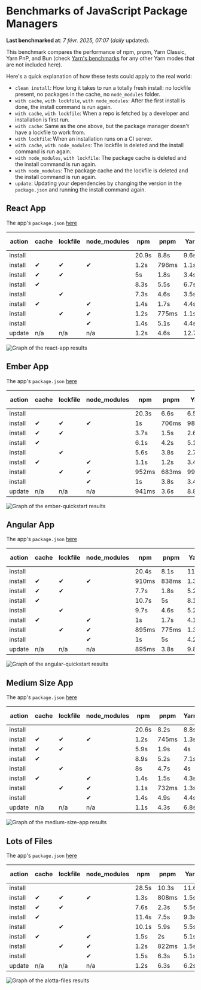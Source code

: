 # Benchmarks of JavaScript Package Managers

**Last benchmarked at**: _7 févr. 2025, 07:07_ (_daily_ updated).

This benchmark compares the performance of npm, pnpm, Yarn Classic, Yarn PnP, and Bun (check [Yarn's benchmarks](https://yarnpkg.com/benchmarks) for any other Yarn modes that are not included here).

Here's a quick explanation of how these tests could apply to the real world:

- `clean install`: How long it takes to run a totally fresh install: no lockfile present, no packages in the cache, no `node_modules` folder.
- `with cache`, `with lockfile`, `with node_modules`: After the first install is done, the install command is run again.
- `with cache`, `with lockfile`: When a repo is fetched by a developer and installation is first run.
- `with cache`: Same as the one above, but the package manager doesn't have a lockfile to work from.
- `with lockfile`: When an installation runs on a CI server.
- `with cache`, `with node_modules`: The lockfile is deleted and the install command is run again.
- `with node_modules`, `with lockfile`: The package cache is deleted and the install command is run again.
- `with node_modules`: The package cache and the lockfile is deleted and the install command is run again.
- `update`: Updating your dependencies by changing the version in the `package.json` and running the install command again.

## React App

The app's `package.json` [here](./fixtures/react-app/package.json)

| action  | cache | lockfile | node_modules| npm | pnpm | Yarn | Yarn PnP | Bun |
| ---     | ---   | ---      | ---         | --- | ---  | ---  | ---      | --- |
| install |       |          |             | 20.9s | 8.8s | 9.6s | 4.5s | 1.3s |
| install | ✔     | ✔        | ✔           | 1.2s | 796ms | 1.1s | n/a | 36ms |
| install | ✔     | ✔        |             | 5s | 1.8s | 3.4s | 964ms | 444ms |
| install | ✔     |          |             | 8.3s | 5.5s | 6.7s | 4.1s | 433ms |
| install |       | ✔        |             | 7.3s | 4.6s | 3.5s | 957ms | 418ms |
| install | ✔     |          | ✔           | 1.4s | 1.7s | 4.4s | n/a | 35ms |
| install |       | ✔        | ✔           | 1.2s | 775ms | 1.1s | n/a | 32ms |
| install |       |          | ✔           | 1.4s | 5.1s | 4.4s | n/a | 32ms |
| update  | n/a | n/a | n/a | 1.2s | 4.6s | 12.7s | 6.2s | 36ms |

<img alt="Graph of the react-app results" src="results/img/react-app.svg" />

## Ember App

The app's `package.json` [here](./fixtures/ember-quickstart/package.json)

| action  | cache | lockfile | node_modules| npm | pnpm | Yarn | Yarn PnP | Bun |
| ---     | ---   | ---      | ---         | --- | ---  | ---  | ---      | --- |
| install |       |          |             | 20.3s | 6.6s | 6.5s | 3.6s | 965ms |
| install | ✔     | ✔        | ✔           | 1s | 706ms | 989ms | n/a | 28ms |
| install | ✔     | ✔        |             | 3.7s | 1.5s | 2.6s | 848ms | 351ms |
| install | ✔     |          |             | 6.1s | 4.2s | 5.1s | 3.2s | 352ms |
| install |       | ✔        |             | 5.6s | 3.8s | 2.7s | 854ms | 329ms |
| install | ✔     |          | ✔           | 1.1s | 1.2s | 3.4s | n/a | 27ms |
| install |       | ✔        | ✔           | 952ms | 683ms | 994ms | n/a | 25ms |
| install |       |          | ✔           | 1s | 3.8s | 3.4s | n/a | 25ms |
| update  | n/a | n/a | n/a | 941ms | 3.6s | 8.8s | 4.6s | 28ms |

<img alt="Graph of the ember-quickstart results" src="results/img/ember-quickstart.svg" />

## Angular App

The app's `package.json` [here](./fixtures/angular-quickstart/package.json)

| action  | cache | lockfile | node_modules| npm | pnpm | Yarn | Yarn PnP | Bun |
| ---     | ---   | ---      | ---         | --- | ---  | ---  | ---      | --- |
| install |       |          |             | 20.4s | 8.1s | 11.8s | 4.5s | 1.7s |
| install | ✔     | ✔        | ✔           | 910ms | 838ms | 1.3s | n/a | 30ms |
| install | ✔     | ✔        |             | 7.7s | 1.8s | 5.2s | 1.2s | 868ms |
| install | ✔     |          |             | 10.7s | 5s | 8.1s | 4s | 841ms |
| install |       | ✔        |             | 9.7s | 4.6s | 5.2s | 1.2s | 842ms |
| install | ✔     |          | ✔           | 1s | 1.7s | 4.1s | n/a | 30ms |
| install |       | ✔        | ✔           | 895ms | 775ms | 1.3s | n/a | 27ms |
| install |       |          | ✔           | 1s | 5s | 4.2s | n/a | 27ms |
| update  | n/a | n/a | n/a | 895ms | 3.8s | 9.8s | 4.2s | 34ms |

<img alt="Graph of the angular-quickstart results" src="results/img/angular-quickstart.svg" />

## Medium Size App

The app's `package.json` [here](./fixtures/medium-size-app/package.json)

| action  | cache | lockfile | node_modules| npm | pnpm | Yarn | Yarn PnP | Bun |
| ---     | ---   | ---      | ---         | --- | ---  | ---  | ---      | --- |
| install |       |          |             | 20.6s | 8.2s | 8.8s | 4.6s | 1.6s |
| install | ✔     | ✔        | ✔           | 1.2s | 745ms | 1.3s | n/a | 33ms |
| install | ✔     | ✔        |             | 5.9s | 1.9s | 4s | 1.1s | 481ms |
| install | ✔     |          |             | 8.9s | 5.2s | 7.1s | 4.1s | 470ms |
| install |       | ✔        |             | 8s | 4.7s | 4s | 1.1s | 456ms |
| install | ✔     |          | ✔           | 1.4s | 1.5s | 4.3s | n/a | 32ms |
| install |       | ✔        | ✔           | 1.1s | 732ms | 1.3s | n/a | 30ms |
| install |       |          | ✔           | 1.4s | 4.9s | 4.4s | n/a | 29ms |
| update  | n/a | n/a | n/a | 1.1s | 4.3s | 6.8s | 4.1s | 40ms |

<img alt="Graph of the medium-size-app results" src="results/img/medium-size-app.svg" />

## Lots of Files

The app's `package.json` [here](./fixtures/alotta-files/package.json)

| action  | cache | lockfile | node_modules| npm | pnpm | Yarn | Yarn PnP | Bun |
| ---     | ---   | ---      | ---         | --- | ---  | ---  | ---      | --- |
| install |       |          |             | 28.5s | 10.3s | 11.6s | 5.5s | 1.8s |
| install | ✔     | ✔        | ✔           | 1.3s | 808ms | 1.5s | n/a | 42ms |
| install | ✔     | ✔        |             | 7.6s | 2.3s | 5.5s | 1.3s | 719ms |
| install | ✔     |          |             | 11.4s | 7.5s | 9.3s | 4.9s | 713ms |
| install |       | ✔        |             | 10.1s | 5.9s | 5.5s | 1.3s | 711ms |
| install | ✔     |          | ✔           | 1.5s | 2s | 5.1s | n/a | 41ms |
| install |       | ✔        | ✔           | 1.2s | 822ms | 1.5s | n/a | 38ms |
| install |       |          | ✔           | 1.5s | 6.3s | 5.1s | n/a | 37ms |
| update  | n/a | n/a | n/a | 1.2s | 6.3s | 6.2s | 4.9s | 88ms |

<img alt="Graph of the alotta-files results" src="results/img/alotta-files.svg" />